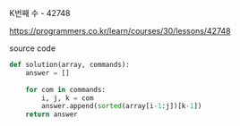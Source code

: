 K번째 수 - 42748

https://programmers.co.kr/learn/courses/30/lessons/42748



source code

```python
def solution(array, commands):
    answer = []
    
    for com in commands:
        i, j, k = com
        answer.append(sorted(array[i-1:j])[k-1])
    return answer
```

